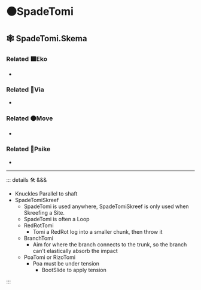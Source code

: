 # 🟠<move>SpadeTomi</move>

## 🕸 SpadeTomi.Skema

### Related 🟩<eko>Eko</eko>

-

### Related 🔻<via>Via</via>

-

### Related 🟠<move>Move</move>

-

### Related 💜<psike>Psike</psike>

-

---

<!-- =================================================== -->
<!-- =================================================== -->
<!-- =================================================== -->
<!-- =================================================== -->
<!-- =================================================== -->
::: details 🛠 <dev>&&&</dev>

- Knuckles Parallel to shaft
- SpadeTomiSkreef
    - SpadeTomi is used anywhere, SpadeTomiSkreef is only used when Skreefing a Site.
    - SpadeTomi is often a Loop
    - RedRotTomi
        - Tomi a RedRot log into a smaller chunk, then throw it
    - BranchTomi
        - Aim for where the branch connects to the trunk, so the branch can't elastically absorb the impact
    - PoaTomi or RizoTomi
        - Poa must be under tension
            - BootSlide to apply tension

:::
